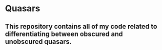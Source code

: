 # Quasars

## This repository contains all of my code related to differentiating between obscured and unobscured quasars.
